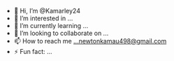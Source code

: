 - 👋 Hi, I’m @Kamarley24
- 👀 I’m interested in ...
- 🌱 I’m currently learning ...
- 💞️ I’m looking to collaborate on ...
- 📫 How to reach me ...newtonkamau498@gmail.com
- ⚡ Fun fact: ...

<!---
Kamarley24/Kamarley24 is a ✨ special ✨ repository because its `README.md` (this file) appears on your GitHub profile.
You can click the Preview link to take a look at your changes.
--->
